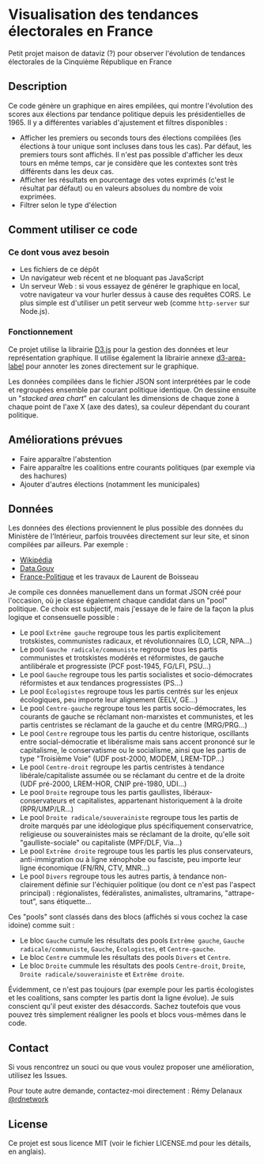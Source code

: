 # Visualisation des tendances électorales en France

Petit projet maison de dataviz (?) pour observer l'évolution de tendances électorales de la Cinquième République en France

## Description

Ce code génère un graphique en aires empilées, qui montre l'évolution des scores aux élections par tendance politique depuis les présidentielles de 1965.
Il y a différentes variables d'ajustement et filtres disponibles : 

* Afficher les premiers ou seconds tours des élections compilées (les élections à tour unique sont incluses dans tous les cas). Par défaut, les premiers tours sont affichés. Il n'est pas possible d'afficher les deux tours en même temps, car je considère que les contextes sont très différents dans les deux cas.
* Afficher les résultats en pourcentage des votes exprimés (c'est le résultat par défaut) ou en valeurs absolues du nombre de voix exprimées.
* Filtrer selon le type d'élection


## Comment utiliser ce code

### Ce dont vous avez besoin

* Les fichiers de ce dépôt
* Un navigateur web récent et ne bloquant pas JavaScript
* Un serveur Web : si vous essayez de générer le graphique en local, votre navigateur va vour hurler dessus à cause des requêtes CORS.
Le plus simple est d'utiliser un petit serveur web (comme `http-server` sur Node.js).

### Fonctionnement

Ce projet utilise la librairie [D3.js](https://d3js.org/) pour la gestion des données et leur représentation graphique.
Il utilise également la librairie annexe [d3-area-label](https://github.com/curran/d3-area-label) pour annoter les zones directement sur le graphique.

Les données compilées dans le fichier JSON sont interprétées par le code et regroupées ensemble par courant politique identique. 
On dessine ensuite un "*stacked area chart*" en calculant les dimensions de chaque zone à chaque point de l'axe X (axe des dates), sa couleur dépendant du courant politique.


## Améliorations prévues

* Faire apparaître l'abstention
* Faire apparaître les coalitions entre courants politiques (par exemple via des hachures)
* Ajouter d'autres élections (notamment les municipales)

## Données

Les données des élections proviennent le plus possible des données du Ministère de l'Intérieur,
parfois trouvées directement sur leur site, et sinon compilées par ailleurs. Par exemple :
* [Wikipédia](https://fr.wikipedia.org/wiki/Scrutins_en_France_sous_la_Cinqui%C3%A8me_R%C3%A9publique)
* [Data.Gouv](https://www.data.gouv.fr/fr/posts/les-donnees-des-elections/)
* [France-Politique](https://www.france-politique.fr/) et les travaux de Laurent de Boisseau

Je compile ces données manuellement dans un format JSON créé pour l'occasion, où je classe également
chaque candidat dans un "pool" politique. Ce choix est subjectif, mais j'essaye de le faire de la façon la plus logique
et consensuelle possible :
* Le pool `Extrême gauche` regroupe tous les partis explicitement trotskistes, communistes radicaux, et révolutionnaires (LO, LCR, NPA...)
* Le pool `Gauche radicale/communiste` regroupe tous les partis communistes et trotskistes modérés et réformistes, de gauche antilibérale et progressiste (PCF post-1945, FG/LFI, PSU...)
* Le pool `Gauche` regroupe tous les partis socialistes et socio-démocrates réformistes et aux tendances progressistes (PS...) 
* Le pool `Écologistes` regroupe tous les partis centrés sur les enjeux écologiques, peu importe leur alignement (EELV, GE...)
* Le pool `Centre-gauche` regroupe tous les partis socio-démocrates, les courants de gauche se réclamant non-marxistes et communistes, et les partis centristes se réclamant de la gauche et du centre (MRG/PRG...) 
* Le pool `Centre` regroupe tous les partis du centre historique, oscillants entre social-démocratie et libéralisme mais sans accent prononcé sur le capitalisme, le conservatisme ou le socialisme, ainsi que les partis de type "Troisième Voie" (UDF post-2000, MODEM, LREM-TDP...)
* Le pool `Centre-droit` regroupe les partis centristes à tendance libérale/capitaliste assumée ou se réclamant du centre et de la droite (UDF pré-2000, LREM-HOR, CNIP pré-1980, UDI...)
* Le pool `Droite` regroupe tous les partis gaullistes, libéraux-conservateurs et capitalistes, appartenant historiquement à la droite (RPR/UMP/LR...)
* Le pool `Droite radicale/souverainiste` regroupe tous les partis de droite marqués par une idéologique plus spécifiquement conservatrice, religieuse ou souverainistes mais se réclamant de la droite, qu'elle soit "gaulliste-sociale" ou capitaliste (MPF/DLF, Via...)
* Le pool `Extrême droite` regroupe tous les partis les plus conservateurs, anti-immigration ou à ligne xénophobe ou fasciste, peu importe leur ligne économique (FN/RN, CTV, MNR...)
* Le pool `Divers` regroupe tous les autres partis, à tendance non-clairement définie sur l'échiquier politique (ou dont ce n'est pas l'aspect principal) : régionalistes, fédéralistes, animalistes, ultramarins, "attrape-tout", sans étiquette...

Ces "pools" sont classés dans des blocs (affichés si vous cochez la case idoine) comme suit : 
* Le bloc `Gauche` cumule les résultats des pools `Extrême gauche`, `Gauche radicale/communiste`, `Gauche`, `Écologistes`, et `Centre-gauche`.
* Le bloc `Centre` cummule les résultats des pools `Divers` et `Centre`.
* Le bloc `Droite` cummule les résultats des pools `Centre-droit`, `Droite`, `Droite radicale/souverainiste` et `Extrême droite`.

Évidemment, ce n'est pas toujours (par exemple pour les partis écologistes et les coalitions, sans compter les partis dont la ligne évolue).
Je suis conscient qu'il peut exister des désaccords. Sachez toutefois que vous pouvez très simplement réaligner les pools et blocs vous-mêmes dans le code.

## Contact

Si vous rencontrez un souci ou que vous voulez proposer une amélioration, utilisez les Issues.

Pour toute autre demande, contactez-moi directement : Rémy Delanaux [@rdnetwork](https://cohost.org/rdnetwork)


## License

Ce projet est sous licence MIT (voir le fichier LICENSE.md pour les détails, en anglais).
